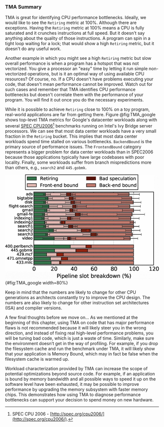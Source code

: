 ### TMA Summary

TMA is great for identifying CPU performance bottlenecks. Ideally, we would like to see the `Retiring` metric at 100%. Although there are exceptions. Having the `Retiring` metric at 100% means a CPU is fully saturated and it crunches instructions at full speed. But it doesn't say anything about the quality of those instructions. A program can spin in a tight loop waiting for a lock; that would show a high `Retiring` metric, but it doesn't do any useful work. 

Another example in which you might see a high `Retiring` metric but slow overall performance is when a program has a hotspot that was not vectorized. You give a processor an "easy" time by letting it run simple non-vectorized operations, but is it an optimal way of using available CPU resources? Of course, no. If a CPU doesn't have problems executing your code, that doesn't mean performance cannot be improved. Watch out for such cases and remember that TMA identifies CPU performance bottlenecks but doesn't correlate them with the performance of your program. You will find it out once you do the necessary experiments.

While it is possible to achieve `Retiring` close to 100% on a toy program, real-world applications are far from getting there. Figure @fig:TMA_google shows top-level TMA metrics for Google's datacenter workloads along with several [SPEC CPU2006](http://spec.org/cpu2006/)[^13] benchmarks running on Intel's Ivy Bridge server processors. We can see that most data center workloads have a very small fraction in the `Retiring` bucket. This implies that most data center workloads spend time stalled on various bottlenecks. `BackendBound` is the primary source of performance issues. The `FrontendBound` category represents a bigger problem for data center workloads than in SPEC2006 because those applications typically have large codebases with poor locality. Finally, some workloads suffer from branch mispredictions more than others, e.g., `search2` and `445.gobmk`.

![TMA breakdown of Google's datacenter workloads along with several SPEC CPU2006 benchmarks, *© Source: [@GoogleProfiling]*](../../img/pmu-features/TMA_google.jpg){#fig:TMA_google width=80%}

Keep in mind that the numbers are likely to change for other CPU generations as architects constantly try to improve the CPU design. The numbers are also likely to change for other instruction set architectures (ISA) and compiler versions.

A few final thoughts before we move on... As we mentioned at the beginning of this chapter, using TMA on code that has major performance flaws is not recommended because it will likely steer you in the wrong direction, and instead of fixing real high-level performance problems, you will be tuning bad code, which is just a waste of time. Similarly, make sure the environment doesn’t get in the way of profiling. For example, if you drop the filesystem cache and run the benchmark under TMA, it will likely show that your application is Memory Bound, which may in fact be false when the filesystem cache is warmed up.

Workload characterization provided by TMA can increase the scope of potential optimizations beyond source code. For example, if an application is bound by memory bandwidth and all possible ways to speed it up on the software level have been exhausted, it may be possible to improve performance by upgrading the memory subsystem with faster memory chips. This demonstrates how using TMA to diagnose performance bottlenecks can support your decision to spend money on new hardware.

[^13]: SPEC CPU 2006 - [http://spec.org/cpu2006/](http://spec.org/cpu2006/).
